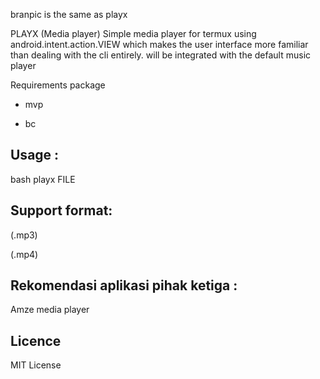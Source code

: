 branpic is the same as playx


PLAYX (Media player) Simple media player for termux using android.intent.action.VIEW which makes the user interface more familiar than dealing with the cli entirely. will be integrated with the default music player 

Requirements package 
- mvp

- bc

## Usage :

bash playx FILE

## Support format:
(.mp3)

(.mp4)


## Rekomendasi aplikasi pihak ketiga :

Amze media player

## Licence
MIT License 
